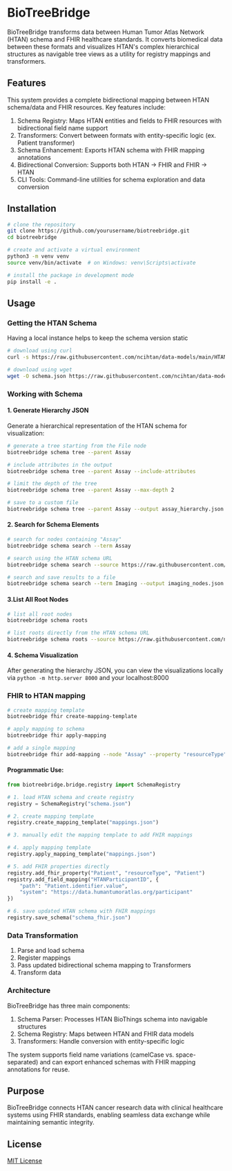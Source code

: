 # BioTreeBridge

BioTreeBridge transforms data between Human Tumor Atlas Network (HTAN) schema and FHIR healthcare standards. It converts biomedical data between these formats and visualizes HTAN's complex hierarchical structures as navigable tree views as a utility for registry mappings and transformers.

## Features
This system provides a complete bidirectional mapping between HTAN schema/data and FHIR resources. Key features include:

1. Schema Registry: Maps HTAN entities and fields to FHIR resources with bidirectional field name support
2. Transformers: Convert between formats with entity-specific logic (ex. Patient transformer)
3. Schema Enhancement: Exports HTAN schema with FHIR mapping annotations
4. Bidirectional Conversion: Supports both HTAN → FHIR and FHIR → HTAN
5. CLI Tools: Command-line utilities for schema exploration and data conversion

## Installation

```bash
# clone the repository
git clone https://github.com/yourusername/biotreebridge.git
cd biotreebridge

# create and activate a virtual environment
python3 -m venv venv
source venv/bin/activate  # on Windows: venv\Scripts\activate

# install the package in development mode
pip install -e .
```

## Usage

### Getting the HTAN Schema
Having a local instance helps to keep the schema version static 

```bash
# download using curl
curl -s https://raw.githubusercontent.com/ncihtan/data-models/main/HTAN.model.jsonld > schema.json

# download using wget
wget -O schema.json https://raw.githubusercontent.com/ncihtan/data-models/main/HTAN.model.jsonld
```

### Working with Schema 
#### 1. Generate Hierarchy JSON

Generate a hierarchical representation of the HTAN schema for visualization:

```bash
# generate a tree starting from the File node
biotreebridge schema tree --parent Assay

# include attributes in the output
biotreebridge schema tree --parent Assay --include-attributes

# limit the depth of the tree
biotreebridge schema tree --parent Assay --max-depth 2

# save to a custom file
biotreebridge schema tree --parent Assay --output assay_hierarchy.json
```

#### 2. Search for Schema Elements

```bash
# search for nodes containing "Assay"
biotreebridge schema search --term Assay

# search using the HTAN schema URL
biotreebridge schema search --source https://raw.githubusercontent.com/ncihtan/data-models/main/HTAN.model.jsonld --term File

# search and save results to a file
biotreebridge schema search --term Imaging --output imaging_nodes.json
```

#### 3.List All Root Nodes

```bash # todo: fix root fetching
# list all root nodes
biotreebridge schema roots

# list roots directly from the HTAN schema URL
biotreebridge schema roots --source https://raw.githubusercontent.com/ncihtan/data-models/main/HTAN.model.jsonld
```

#### 4. Schema Visualization

After generating the hierarchy JSON, you can view the visualizations locally via ```python -m http.server 8000``` and your localhost:8000

### FHIR to HTAN mapping 
```bash
# create mapping template
biotreebridge fhir create-mapping-template

# apply mapping to schema
biotreebridge fhir apply-mapping

# add a single mapping
biotreebridge fhir add-mapping --node "Assay" --property "resourceType" --value "ServiceRequest"
```

#### Programmatic Use: 
```python 
from biotreebridge.bridge.registry import SchemaRegistry

# 1. load HTAN schema and create registry
registry = SchemaRegistry("schema.json")

# 2. create mapping template
registry.create_mapping_template("mappings.json")

# 3. manually edit the mapping template to add FHIR mappings

# 4. apply mapping template
registry.apply_mapping_template("mappings.json")

# 5. add FHIR properties directly
registry.add_fhir_property("Patient", "resourceType", "Patient")
registry.add_field_mapping("HTANParticipantID", {
    "path": "Patient.identifier.value",
    "system": "https://data.humantumoratlas.org/participant"
})

# 6. save updated HTAN schema with FHIR mappings 
registry.save_schema("schema_fhir.json")
```

### Data Transformation 

1. Parse and load schema 
2. Register mappings
3. Pass updated bidirectional schema mapping to Transformers 
4. Transform data

### Architecture

BioTreeBridge has three main components:

1. Schema Parser: Processes HTAN BioThings schema into navigable structures
2. Schema Registry: Maps between HTAN and FHIR data models
3. Transformers: Handle conversion with entity-specific logic

The system supports field name variations (camelCase vs. space-separated) and can export enhanced schemas with FHIR mapping annotations for reuse.


## Purpose
BioTreeBridge connects HTAN cancer research data with clinical healthcare systems using FHIR standards, enabling seamless data exchange while maintaining semantic integrity.

## License

[MIT License](LICENSE)